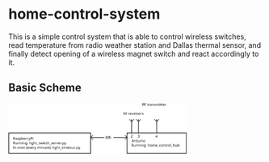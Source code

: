 # home-control-system
This is a simple control system that is able to control wireless switches,
read temperature from radio weather station and Dallas thermal sensor,
and finally detect opening of a wireless magnet switch and react accordingly to it.

## Basic Scheme

<img align="center" width="70%" src="doc/basic_scheme.svg?sanitize=true">

